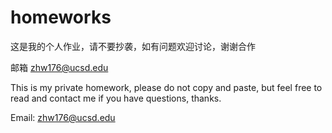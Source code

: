 # homeworks

这是我的个人作业，请不要抄袭，如有问题欢迎讨论，谢谢合作

邮箱 zhw176@ucsd.edu

This is my private homework, please do not copy and paste, but feel free to read and contact me if you have questions, thanks.

Email: zhw176@ucsd.edu
